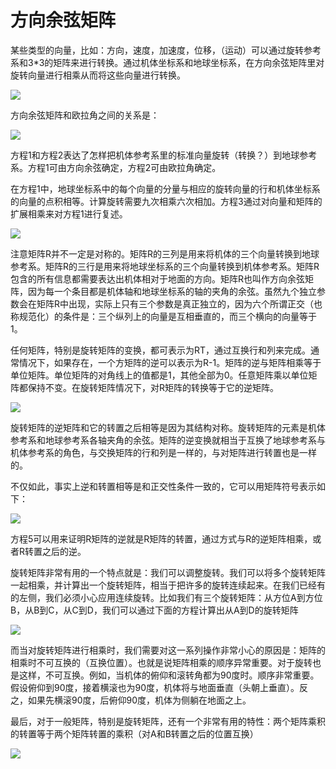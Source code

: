 # 方向余弦矩阵
某些类型的向量，比如：方向，速度，加速度，位移，（运动）可以通过旋转参考系和3*3的矩阵来进行转换。通过机体坐标系和地球坐标系，在方向余弦矩阵里对旋转向量进行相乘从而将这些向量进行转换。

![](../images/eqn1.png)

方向余弦矩阵和欧拉角之间的关系是：

![](../images/eqn2.png)

方程1和方程2表达了怎样把机体参考系里的标准向量旋转（转换？）到地球参考系。方程1可由方向余弦确定，方程2可由欧拉角确定。    

在方程1中，地球坐标系中的每个向量的分量与相应的旋转向量的行和机体坐标系的向量的点积相等。计算旋转需要九次相乘六次相加。方程3通过对向量和矩阵的扩展相乘来对方程1进行复述。    

![](../images/eqn3.png)

注意矩阵R并不一定是对称的。矩阵R的三列是用来将机体的三个向量转换到地球参考系。矩阵R的三行是用来将地球坐标系的三个向量转换到机体参考系。矩阵R包含的所有信息都需要表达出机体相对于地面的方向。矩阵R也叫作方向余弦矩阵，因为每一个条目都是机体轴和地球坐标系的轴的夹角的余弦。虽然九个独立参数会在矩阵R中出现，实际上只有三个参数是真正独立的，因为六个所谓正交（也称规范化）的条件是：三个纵列上的向量是互相垂直的，而三个横向的向量等于1。

任何矩阵，特别是旋转矩阵的变换，都可表示为RT，通过互换行和列来完成。通常情况下，如果存在，一个方矩阵的逆可以表示为R-1。矩阵的逆与矩阵相乘等于单位矩阵。单位矩阵的对角线上的值都是1，其他全部为0。任意矩阵乘以单位矩阵都保持不变。在旋转矩阵情况下，对R矩阵的转换等于它的逆矩阵。

![](../images/eqn4.png)

旋转矩阵的逆矩阵和它的转置之后相等是因为其结构对称。旋转矩阵的元素是机体参考系和地球参考系各轴夹角的余弦。矩阵的逆变换就相当于互换了地球参考系与机体参考系的角色，与交换矩阵的行和列是一样的，与对矩阵进行转置也是一样的。   

不仅如此，事实上逆和转置相等是和正交性条件一致的，它可以用矩阵符号表示如下：

![](../images/eqn5.png)

方程5可以用来证明R矩阵的逆就是R矩阵的转置，通过方式与R的逆矩阵相乘，或者R转置之后的逆。   

旋转矩阵非常有用的一个特点就是：我们可以调整旋转。我们可以将多个旋转矩阵一起相乘，并计算出一个旋转矩阵，相当于把许多的旋转连续起来。在我们已经有的左侧，我们必须小心应用连续旋转。比如我们有三个旋转矩阵：从方位A到方位B，从B到C，从C到D，我们可以通过下面的方程计算出从A到D的旋转矩阵

![](../images/eqn6.png)

而当对旋转矩阵进行相乘时，我们需要对这一系列操作非常小心的原因是：矩阵的相乘时不可互换的（互换位置）。也就是说矩阵相乘的顺序异常重要。对于旋转也是这样，不可互换。例如，当机体的俯仰和滚转角都为90度时。顺序非常重要。假设俯仰到90度，接着横滚也为90度，机体将与地面垂直（头朝上垂直）。反之，如果先横滚90度，后俯仰90度，机体为侧躺在地面之上。    

最后，对于一般矩阵，特别是旋转矩阵，还有一个非常有用的特性：两个矩阵乘积的转置等于两个矩阵转置的乘积（对A和B转置之后的位置互换）

![](../images/eqn7.png)
